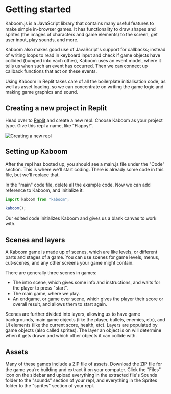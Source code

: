 # Getting started

Kaboom.js is a JavaScript library that contains many useful features to make simple in-browser games. It has functionality to draw shapes and sprites (the images of characters and game elements) to the screen, get user input, play sounds, and more.

Kaboom also makes good use of JavaScript's support for callbacks; instead of writing loops to read in keyboard input and check if game objects have collided (bumped into each other), Kaboom uses an event model, where it tells us when such an event has occurred. Then we can connect up callback functions that act on these events.

Using Kaboom in Replit takes care of all the boilerplate initialisation code, as well as asset loading, so we can concentrate on writing the game logic and making game graphics and sound.

## Creating a new project in Replit

Head over to [Replit](https://replit.com/) and create a new repl. Choose Kaboom as your project type. Give this repl a name, like "Flappy!".

![Creating a new repl](https://docs.replit.com/images/tutorials/35-flappy-bird/new-repl.png)

## Setting up Kaboom

After the repl has booted up, you should see a main.js file under the "Code" section. This is where we'll start coding. There is already some code in this file, but we'll replace that.

In the "main" code file, delete all the example code. Now we can add reference to Kaboom, and initialize it:

```js
import kaboom from "kaboom";

kaboom();
```

Our edited code initializes Kaboom and gives us a blank canvas to work with.

## Scenes and layers

A Kaboom game is made up of scenes, which are like levels, or different parts and stages of a game. You can use scenes for game levels, menus, cut-scenes, and any other screens your game might contain.

There are generally three scenes in games:
- The intro scene, which gives some info and instructions, and waits for the player to press "start".
- The main game, where we play.
- An endgame, or game over scene, which gives the player their score or overall result, and allows them to start again.

Scenes are further divided into layers, allowing us to have game backgrounds, main game objects (like the player, bullets, enemies, etc), and UI elements (like the current score, health, etc). Layers are populated by game objects (also called sprites). The layer an object is on will determine when it gets drawn and which other objects it can collide with.

## Assets

Many of these games include a ZIP file of assets. Download the ZIP file for the game you’re building and extract it on your computer. Click the "Files" icon on the sidebar and upload everything in the extracted file's Sounds folder to the "sounds" section of your repl, and everything in the Sprites folder to the "sprites" section of your repl.
